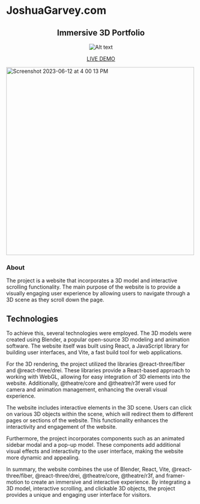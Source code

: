 # JoshuaGarvey.com

<div align="center">

## Immersive 3D Portfolio

![Alt text](https://github.com/Jgar514/subdomain_popup/blob/main/biggergifpopup.gif)

<!-- <img width="400" alt="Screenshot 2023-07-02 at 12 05 25 AM" src="https://github.com/Jgar514/subdomain_popup/blob/main/popup.gif"> -->

<!-- [Link text](https://website-name.com) -->

[LIVE DEMO](https://popup.joshuagarvey.com/)

</div>

[<img width="500" alt="Screenshot 2023-06-12 at 4 00 13 PM" src="https://github.com/Jgar514/JoshandEllie/assets/119822971/b5c9977f-3035-4664-864e-2689e8b6899c">](http://JoshuaGarvey.com/)

<!-- ```
function test() {
  console.log("notice the blank line before this function?");
}
``` -->

### About

The project is a website that incorporates a 3D model and interactive scrolling functionality. The main purpose of the website is to provide a visually engaging user experience by allowing users to navigate through a 3D scene as they scroll down the page.

## Technologies

To achieve this, several technologies were employed. The 3D models were created using Blender, a popular open-source 3D modeling and animation software. The website itself was built using React, a JavaScript library for building user interfaces, and Vite, a fast build tool for web applications.

<!-- ```
function test() {
  console.log("notice the blank line before this function?");
}
``` -->

For the 3D rendering, the project utilized the libraries @react-three/fiber and @react-three/drei. These libraries provide a React-based approach to working with WebGL, allowing for easy integration of 3D elements into the website. Additionally, @theatre/core and @theatre/r3f were used for camera and animation management, enhancing the overall visual experience.

The website includes interactive elements in the 3D scene. Users can click on various 3D objects within the scene, which will redirect them to different pages or sections of the website. This functionality enhances the interactivity and engagement of the website.

Furthermore, the project incorporates components such as an animated sidebar modal and a pop-up model. These components add additional visual effects and interactivity to the user interface, making the website more dynamic and appealing.

In summary, the website combines the use of Blender, React, Vite, @react-three/fiber, @react-three/drei, @theatre/core, @theatre/r3f, and framer-motion to create an immersive and interactive experience. By integrating a 3D model, interactive scrolling, and clickable 3D objects, the project provides a unique and engaging user interface for visitors.
